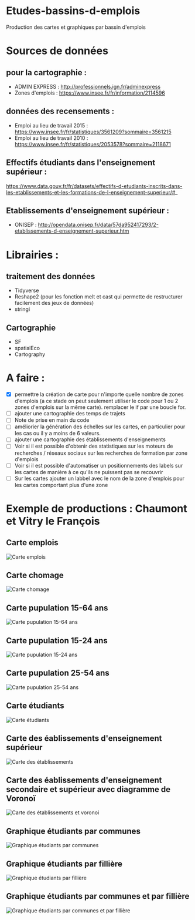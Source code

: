 # Etudes-bassins-d-emplois
Production des cartes et graphiques par bassin d'emplois

# Sources de données

## pour la cartographie :
* ADMIN EXPRESS : http://professionnels.ign.fr/adminexpress
* Zones d'emplois : https://www.insee.fr/fr/information/2114596

## données des recensements :

* Emploi au lieu de travail 2015 : https://www.insee.fr/fr/statistiques/3561209?sommaire=3561215
* Emploi au lieu de travail 2010 : https://www.insee.fr/fr/statistiques/2053578?sommaire=2118671

## Effectifs étudiants dans l'enseignement supérieur : 

https://www.data.gouv.fr/fr/datasets/effectifs-d-etudiants-inscrits-dans-les-etablissements-et-les-formations-de-l-enseignement-superieur/#_

## Etablissements d'enseignement supérieur :

* ONISEP : http://opendata.onisep.fr/data/57da952417293/2-etablissements-d-enseignement-superieur.htm

# Librairies : 

## traitement des données
* Tidyverse
* Reshape2 (pour les fonction melt et cast qui permette de restructurer facilement des jeux de données)
* stringi

## Cartographie
* SF
* spatialEco
* Cartography

# A faire :

- [x] permettre la création de carte pour n'importe quelle nombre de zones d'emplois (a ce stade on peut seulement utiliser le code pour 1 ou 2 zones d'emplois sur la même carte). remplacer le if par une boucle for. 
- [ ] ajouter une cartographie des temps de trajets
- [ ] Note de prise en main du code
- [ ] améliorier la génération des échelles sur les cartes, en particulier pour les cas ou il y a moins de 6 valeurs. 
- [ ] ajouter une cartographie des établissements d'enseignements
- [ ] Voir si il est possible d'obtenir des statistiques sur les moteurs de recherches / réseaux sociaux sur les recherches de formation par zone d'emplois
- [ ] Voir si il est possible d'automatiser un positionnements des labels sur les cartes de manière à ce qu'ils ne puissent pas se recouvrir
- [ ] Sur les cartes ajouter un labbel avec le nom de la zone d'emplois pour les cartes comportant plus d'une zone

# Exemple de productions : Chaumont et Vitry le François

## Carte emplois
![Carte emplois](https://github.com/rsrgn/Etudes-bassins-d-emplois/blob/master/Chaumont-VLF/carte_emplois.png?raw=true "Carte emploist")

## Carte chomage
![Carte chomage](https://github.com/rsrgn/Etudes-bassins-d-emplois/blob/master/Chaumont-VLF/carte_chomage.png?raw=true "Carte chomage")

## Carte pupulation 15-64 ans
![Carte pupulation 15-64 ans](https://github.com/rsrgn/Etudes-bassins-d-emplois/blob/master/Chaumont-VLF/carte_demographie_population%20ag%C3%A9e%20de%2015%20%C3%A0%2064%20ans.png?raw=true "Carte pupulation 15-64 ans")

## Carte pupulation 15-24 ans
![Carte pupulation 15-24 ans](https://github.com/rsrgn/Etudes-bassins-d-emplois/blob/master/Chaumont-VLF/carte_demographie_population%20ag%C3%A9e%20de%2015%20%C3%A0%2024%20ans.png?raw=true "Carte pupulation 15-24 ans")

## Carte pupulation 25-54 ans
![Carte pupulation 25-54 ans](https://github.com/rsrgn/Etudes-bassins-d-emplois/blob/master/Chaumont-VLF/carte_demographie_population%20ag%C3%A9e%20de%2025%20%C3%A0%2054%20ans.png?raw=true "Carte pupulation 25-54 ans")

## Carte étudiants
![Carte étudiants](https://github.com/rsrgn/Etudes-bassins-d-emplois/blob/master/Chaumont-VLF/carte_etudiants.png?raw=true "Carte étudiants")

## Carte des éablissements d'enseignement supérieur
![Carte des établissements](https://github.com/rsrgn/Etudes-bassins-d-emplois/blob/master/Chaumont-VLF/carte_ees.png?raw=true "Carte des établissements")

## Carte des éablissements d'enseignement secondaire et supérieur avec diagramme de Voronoï
![Carte des établissements et voronoi](https://github.com/rsrgn/Etudes-bassins-d-emplois/blob/master/Chaumont-VLF/carte_ees_voonoi.png?raw=true "Carte des établissements et voronoi")

## Graphique étudiants par communes
![Graphique étudiants par communes](https://github.com/rsrgn/Etudes-bassins-d-emplois/blob/master/Chaumont-VLF/graph_etudiants.png?raw=true "Graphique étudiants par communes")

## Graphique étudiants par fillière
![Graphique étudiants par fillière](https://github.com/rsrgn/Etudes-bassins-d-emplois/blob/master/Chaumont-VLF/graph_etablissements_commune.png?raw=true "Graphique étudiants par fillière")

## Graphique étudiants par communes et par fillière
![Graphique étudiants par communes et par fillière](https://github.com/rsrgn/Etudes-bassins-d-emplois/blob/master/Chaumont-VLF/graph_etablissements.png?raw=true "Graphique étudiants par communes et par fillière")

